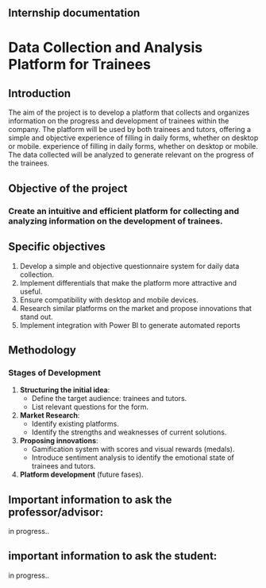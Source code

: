 ## Internship documentation

# Data Collection and Analysis Platform for Trainees

## Introduction
The aim of the project is to develop a platform that collects and organizes information on the progress and development of trainees within the company. The platform will be used by both trainees and tutors, offering a simple and objective experience of filling in daily forms, whether on desktop or mobile. experience of filling in daily forms, whether on desktop or mobile. The data collected will be analyzed to generate relevant on the progress of the trainees.

## Objective of the project

### Create an intuitive and efficient platform for collecting and analyzing information on the development of trainees.

## Specific objectives
1. Develop a simple and objective questionnaire system for daily data collection.
1. Implement differentials that make the platform more attractive and useful.
1. Ensure compatibility with desktop and mobile devices.
1. Research similar platforms on the market and propose innovations that stand out.
1. Implement integration with Power BI to generate automated reports

## Methodology

### Stages of Development
1. **Structuring the initial idea**:
    - Define the target audience: trainees and tutors.
    - List relevant questions for the form.
2. **Market Research**:
    - Identify existing platforms.
    - Identify the strengths and weaknesses of current solutions.
3. **Proposing innovations**:
    - Gamification system with scores and visual rewards (medals).
    - Introduce sentiment analysis to identify the emotional state of trainees and tutors.
4. **Platform development** (future fases).


Important information to ask the professor/advisor:
------------------------------------------------------------------------------------------
in progress..


important information to ask the student:
------------------------------------------------------------------------------------------
in progress..